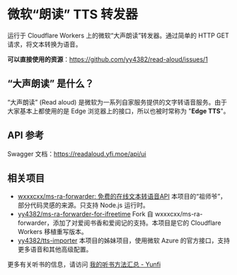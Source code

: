 # 微软“朗读” TTS 转发器

运行于 Cloudflare Workers 上的微软“大声朗读”转发器。通过简单的 HTTP GET 请求，将文本转换为语音。

**可以直接使用的资源**：https://github.com/yy4382/read-aloud/issues/1

## “大声朗读” 是什么？

“大声朗读” (Read aloud) 是微软为一系列自家服务提供的文字转语音服务。由于大家基本上都使用的是 Edge 浏览器上的接口，所以也被时常称为 "**Edge TTS**"。

## API 参考

Swagger 文档：<https://readaloud.yfi.moe/api/ui>

## 相关项目

- [wxxxcxx/ms-ra-forwarder: 免费的在线文本转语音API](https://github.com/wxxxcxx/ms-ra-forwarder) 本项目的“祖师爷”，部分代码灵感的来源。只支持 Node.js 运行时。
- [yy4382/ms-ra-forwarder-for-ifreetime](https://github.com/yy4382/ms-ra-forwarder-for-ifreetime) Fork 自 wxxxcxx/ms-ra-forwarder，添加了对爱阅书香和爱阅记的支持。本项目是它的 Cloudflare Workers 移植重写版本。
- [yy4382/tts-importer](https://github.com/yy4382/tts-importer) 本项目的姊妹项目，使用微软 Azure 的官方接口，支持更多语音和其他高级配置。

更多有关听书的信息，请访问 [我的听书方法汇总 - Yunfi](https://yfi.moe/book-listening-collection)
